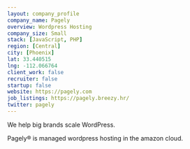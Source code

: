 ```yaml
---
layout: company_profile
company_name: Pagely
overview: Wordpress Hosting
company_size: Small
stack: [JavaScript, PHP]
region: [Central]
city: [Phoenix]
lat: 33.440515
lng: -112.066764
client_work: false
recruiter: false
startup: false
website: https://pagely.com
job_listings: https://pagely.breezy.hr/
twitter: pagely
---
```


We help big brands scale WordPress.

Pagely® is managed wordpress hosting in the amazon cloud.
